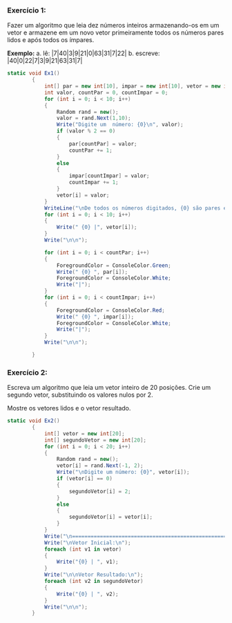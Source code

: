 ### Exercício 1:

Fazer um algoritmo que leia dez números inteiros armazenando-os em um vetor e armazene em um novo vetor primeiramente todos os números pares lidos e após todos os ímpares. 

**Exemplo:**
              a. lê: |7|40|3|9|21|0|63|31|7|22|
              b. escreve: |40|0|22|7|3|9|21|63|31|7|

```C#
static void Ex1()
        {
            int[] par = new int[10], impar = new int[10], vetor = new int[10];
            int valor, countPar = 0, countImpar = 0;
            for (int i = 0; i < 10; i++)
            {
                Random rand = new();
                valor = rand.Next(1,10);
                Write("Digite um  número: {0}\n", valor);
                if (valor % 2 == 0)
                {
                    par[countPar] = valor;
                    countPar += 1;
                }
                else
                {
                    impar[countImpar] = valor;
                    countImpar += 1;
                }
                vetor[i] = valor;
            }
            WriteLine("\nDe todos os números digitados, {0} são pares e {1} são ímpares!\n", countPar, countImpar);
            for (int i = 0; i < 10; i++)
            {
                Write(" {0} |", vetor[i]);
            }
            Write("\n\n");

            for (int i = 0; i < countPar; i++)
            {
                ForegroundColor = ConsoleColor.Green;
                Write(" {0} ", par[i]);
                ForegroundColor = ConsoleColor.White;
                Write("|");
            }
            for (int i = 0; i < countImpar; i++)
            {
                ForegroundColor = ConsoleColor.Red;
                Write(" {0} ", impar[i]);
                ForegroundColor = ConsoleColor.White;
                Write("|");
            }
            Write("\n\n");

        }
```



### Exercício 2:

Escreva um algoritmo que leia um vetor inteiro de 20 posições. Crie um segundo vetor, substituindo os valores nulos por 2. 

Mostre os vetores lidos e o vetor resultado.

```C#
static void Ex2()
        {
            int[] vetor = new int[20];
            int[] segundoVetor = new int[20];
            for (int i = 0; i < 20; i++)
            {
                Random rand = new();
                vetor[i] = rand.Next(-1, 2);
                Write("\nDigite um número: {0}", vetor[i]);
                if (vetor[i] == 0)
                {
                    segundoVetor[i] = 2;
                }
                else
                {
                    segundoVetor[i] = vetor[i];
                }
            }
            Write("\n======================================================================\n");
            Write("\nVetor Inicial:\n");
            foreach (int v1 in vetor)
            {
                Write("{0} | ", v1);
            }
            Write("\n\nVetor Resultado:\n");
            foreach (int v2 in segundoVetor)
            {
                Write("{0} | ", v2);
            }
            Write("\n\n");
		}
```











